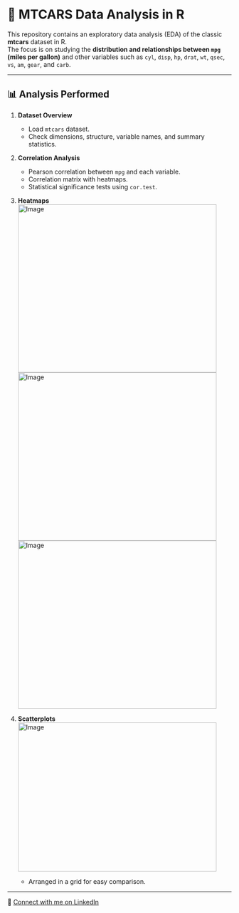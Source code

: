 # 🚗 MTCARS Data Analysis in R

This repository contains an exploratory data analysis (EDA) of the classic **mtcars** dataset in R.  
The focus is on studying the **distribution and relationships between `mpg` (miles per gallon)** and other variables such as `cyl`, `disp`, `hp`, `drat`, `wt`, `qsec`, `vs`, `am`, `gear`, and `carb`.

---

## 📊 Analysis Performed

1. **Dataset Overview**
   - Load `mtcars` dataset.
   - Check dimensions, structure, variable names, and summary statistics.

2. **Correlation Analysis**
   - Pearson correlation between `mpg` and each variable.
   - Correlation matrix with heatmaps.
   - Statistical significance tests using `cor.test`.

3. **Heatmaps**
   <img width="446" height="378" alt="Image" src="https://github.com/user-attachments/assets/3f89f671-687a-4120-95fb-82e592830151" />
   <img width="446" height="378" alt="Image" src="https://github.com/user-attachments/assets/742f9395-36ac-463c-b3ae-dab7ce187227" />
   <img width="446" height="378" alt="Image" src="https://github.com/user-attachments/assets/2f480345-c561-4452-8d1c-f437d079950a" />

4. **Scatterplots**
   <img width="446" height="335" alt="Image" src="https://github.com/user-attachments/assets/97434b02-2950-4251-b36a-7626027ae8ef" />
   - Arranged in a grid for easy comparison.

---

🔗 [Connect with me on LinkedIn](https://www.linkedin.com/in/your-linkedin-username)
